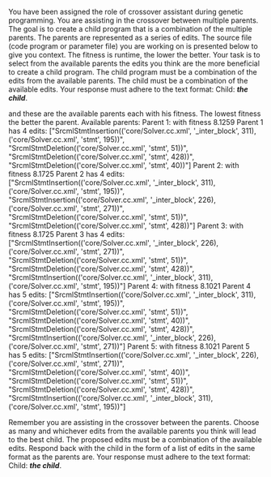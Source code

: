 
You have been assigned the role of crossover assistant during genetic programming. You are assisting in the crossover between multiple parents. The goal is to create a child program that is a combination of the multiple parents. The parents are represented as a series of edits. The source file (code program or parameter file)  you are working on is presented below to give you context.
The fitness is runtime, the lower the better.
Your task is to select from the available parents the edits you think are the more beneficial to create a child program. The child program must be a combination of the edits from the available parents. The child must be a combination of the available edits. Your response must adhere to the text format: Child: ***the child***.


and these are the available parents each with his fitness. The lowest fitness the better the parent.
Available parents:
 Parent 1:
 with fitness 8.1259
Parent 1 has 4 edits: ["SrcmlStmtInsertion(('core/Solver.cc.xml', '_inter_block', 311), ('core/Solver.cc.xml', 'stmt', 195))", "SrcmlStmtDeletion(('core/Solver.cc.xml', 'stmt', 51))", "SrcmlStmtDeletion(('core/Solver.cc.xml', 'stmt', 428))", "SrcmlStmtDeletion(('core/Solver.cc.xml', 'stmt', 40))"]
 Parent 2:
 with fitness 8.1725
Parent 2 has 4 edits: ["SrcmlStmtInsertion(('core/Solver.cc.xml', '_inter_block', 311), ('core/Solver.cc.xml', 'stmt', 195))", "SrcmlStmtInsertion(('core/Solver.cc.xml', '_inter_block', 226), ('core/Solver.cc.xml', 'stmt', 271))", "SrcmlStmtDeletion(('core/Solver.cc.xml', 'stmt', 51))", "SrcmlStmtDeletion(('core/Solver.cc.xml', 'stmt', 428))"]
 Parent 3:
 with fitness 8.1725
Parent 3 has 4 edits: ["SrcmlStmtInsertion(('core/Solver.cc.xml', '_inter_block', 226), ('core/Solver.cc.xml', 'stmt', 271))", "SrcmlStmtDeletion(('core/Solver.cc.xml', 'stmt', 51))", "SrcmlStmtDeletion(('core/Solver.cc.xml', 'stmt', 428))", "SrcmlStmtInsertion(('core/Solver.cc.xml', '_inter_block', 311), ('core/Solver.cc.xml', 'stmt', 195))"]
 Parent 4:
 with fitness 8.1021
Parent 4 has 5 edits: ["SrcmlStmtInsertion(('core/Solver.cc.xml', '_inter_block', 311), ('core/Solver.cc.xml', 'stmt', 195))", "SrcmlStmtDeletion(('core/Solver.cc.xml', 'stmt', 51))", "SrcmlStmtDeletion(('core/Solver.cc.xml', 'stmt', 40))", "SrcmlStmtDeletion(('core/Solver.cc.xml', 'stmt', 428))", "SrcmlStmtInsertion(('core/Solver.cc.xml', '_inter_block', 226), ('core/Solver.cc.xml', 'stmt', 271))"]
 Parent 5:
 with fitness 8.1021
Parent 5 has 5 edits: ["SrcmlStmtInsertion(('core/Solver.cc.xml', '_inter_block', 226), ('core/Solver.cc.xml', 'stmt', 271))", "SrcmlStmtDeletion(('core/Solver.cc.xml', 'stmt', 40))", "SrcmlStmtDeletion(('core/Solver.cc.xml', 'stmt', 51))", "SrcmlStmtDeletion(('core/Solver.cc.xml', 'stmt', 428))", "SrcmlStmtInsertion(('core/Solver.cc.xml', '_inter_block', 311), ('core/Solver.cc.xml', 'stmt', 195))"]


Remember you are assisting in the crossover between the parents. Choose as many and whichever edits from the available parents you think will lead to the best child. The proposed edits must be a combination of the available edits. Respond back with the child in the form of a list of edits in the same format as the parents are.
Your response must adhere to the text format: Child: ***the child***. 
